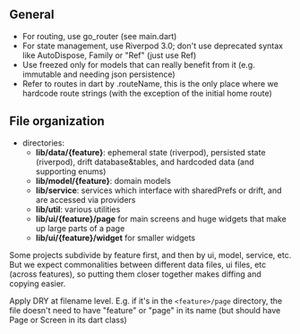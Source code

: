 ## General

- For routing, use go_router (see main.dart)
- For state management, use Riverpod 3.0; don't use deprecated syntax like AutoDispose, Family or "<Name>Ref" (just use Ref)
- Use freezed only for models that can really benefit from it (e.g. immutable and needing json persistence)
- Refer to routes in dart by <widget>.routeName, this is the only place where we hardcode route strings (with the exception of the initial home route)

## File organization

- directories:
  - **lib/data/{feature}**: ephemeral state (riverpod), persisted state (riverpod), drift database&tables, and hardcoded data (and supporting enums)
  - **lib/model/{feature}**: domain models
  - **lib/service**: services which interface with sharedPrefs or drift, and are accessed via providers
  - **lib/util**: various utilities
  - **lib/ui/{feature}/page** for main screens and huge widgets that make up large parts of a page
  - **lib/ui/{feature}/widget** for smaller widgets

Some projects subdivide by feature first, and then by ui, model, service, etc.  But we expect commonalities between different data files, ui files, etc (across features), so putting them closer together makes diffing and copying easier.

Apply DRY at filename level. E.g. if it's in the `<feature>/page` directory, the file doesn't need to have "feature" or "page" in its name (but should have Page or Screen in its dart class)
